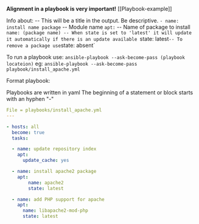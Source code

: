 **Alignment in a playbook is very important!** 
[[Playbook-example]]

Info about:
-- This will be a title in the output. Be descriptive.
`- name: install name package`
-- Module name
   `apt:`
-- Name of package to install
        `name: (package name)
-- When state is set to 'latest' it will update it automatically if there is an update available
        `state: latest`
-- To remove a package use
        `state: absent`

To run a playbook use: 
`ansible-playbook --ask-become-pass (playbook locateion)`
eg: `ansible-playbook --ask-become-pass playbook/install_apache.yml`

Format playbook:

Playbooks are written in yaml
The beginning of a statement or block starts with an hyphen "-"

```yaml
File = playbooks/install_apache.yml
---

- hosts: all
  become: true
  tasks:

  - name: update repository index
    apt:
      update_cache: yes

  - name: install apache2 package
    apt:
        name: apache2
        state: latest

  - name: add PHP support for apache
    apt:
      name: libapache2-mod-php
      state: latest
    
```

